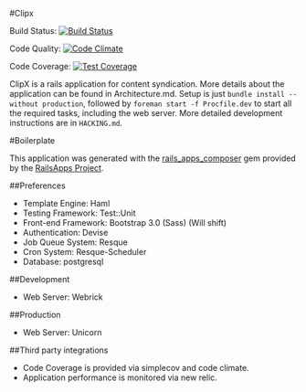 #Clipx

Build Status: [![Build Status](https://www.codeship.io/projects/043e24b0-ed41-0131-5536-2e128a408349/status?branch=master)](https://www.codeship.io/projects/26657)

Code Quality: [![Code Climate](https://codeclimate.com/repos/53caa80ce30ba05654001730/badges/ae8f7aedc3e0d55db74a/gpa.png)](https://codeclimate.com/repos/53caa80ce30ba05654001730/feed)

Code Coverage: [![Test Coverage](https://codeclimate.com/repos/53caa80ce30ba05654001730/badges/ae8f7aedc3e0d55db74a/coverage.png)](https://codeclimate.com/repos/53caa80ce30ba05654001730/feed)

ClipX is a rails application for content syndication. More details about the application can be found in Architecture.md. Setup is just `bundle install --without production`, followed by `foreman start -f Procfile.dev` to start all the required tasks, including the web server. More detailed development instructions are in `HACKING.md`.

#Boilerplate

This application was generated with the [rails_apps_composer](https://github.com/RailsApps/rails_apps_composer) gem
provided by the [RailsApps Project](http://railsapps.github.io/).

##Preferences
- Template Engine: Haml
- Testing Framework: Test::Unit
- Front-end Framework: Bootstrap 3.0 (Sass) (Will shift)
- Authentication: Devise
- Job Queue System: Resque
- Cron System: Resque-Scheduler
- Database: postgresql

##Development
- Web Server: Webrick

##Production
- Web Server: Unicorn

##Third party integrations
- Code Coverage is provided via simplecov and code climate.
- Application performance is monitored via new relic.